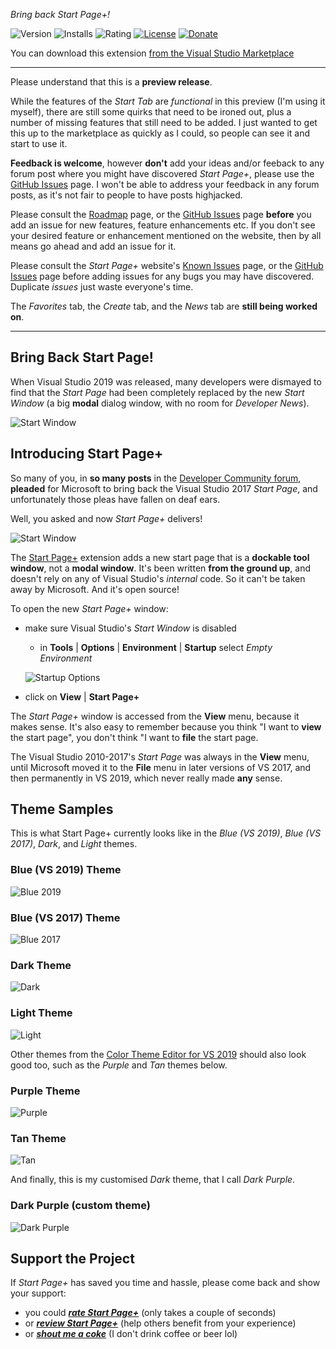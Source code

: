 ﻿*Bring back Start Page+!*

![Version][version-badge-url]
![Installs][installs-badge-url]
![Rating][rating-badge-url]
[![License][license-badge]](https://github.com/luminous-software/start-page-plus/blob/master/LICENSE)
[![Donate][paypal-badge]](https://www.paypal.me/yannduran/5)

[version-badge-url]: http://vsmarketplacebadge.apphb.com/version-short/YannDuran.StartPagePlus.svg?label=version&colorB=7E57C2&style=flat-square
[installs-badge-url]: http://vsmarketplacebadge.apphb.com/installs-short/YannDuran.StartPagePlus.svg?colorB=7E57C2&style=flat-square
[rating-badge-url]: http://vsmarketplacebadge.apphb.com/rating-short/YannDuran.StartPagePlus.svg?colorB=7E57C2&style=flat-square
[license-badge]: https://img.shields.io/badge/license-MIT-7E57C2.svg?style=flat-square
[license-url]: https://github.com/luminous-software/start-page-plus/blob/master/LICENSE
[paypal-badge]: https://img.shields.io/badge/donate-paypal-green.svg?style=flat-square
[paypal-url]: https://www.paypal.me/yannduran/10

You can download this extension [from the Visual Studio Marketplace][marketplace-url]

[marketplace-url]: https://marketplace.visualstudio.com/items?itemName=YannDuran.StartPagePlus

---

Please understand that this is a **preview release**.

While the features of the _Start Tab_ are _functional_ in this preview (I'm using it myself),
there are still some quirks that need to be ironed out, plus a number of missing features that still
need to be added.
I just wanted to get this up to the marketplace as quickly as I could, so people can see it and
start to use it.

**Feedback is welcome**, however **don't** add your ideas and/or feeback to any forum post where you might have
discovered _Start Page+_, please use the [GitHub Issues][github-issues-url] page.
I won't be able to address your feedback in any forum posts, as it's not fair to people to have posts highjacked.

Please consult the [Roadmap][roadmap-url] page, or the [GitHub Issues][github-issues-url] page
**before** you add an issue for new features, feature enhancements etc.
If you don't see your desired feature or enhancement mentioned on the website,
then by all means go ahead and add an issue for it.

Please consult the _Start Page+_ website's [Known Issues][website-url] page,
or the [GitHub Issues][github-issues-url] page before adding issues for any bugs you may have discovered.
Duplicate _issues_ just waste everyone's time.

The _Favorites_ tab, the _Create_ tab, and the _News_ tab are **still being worked on**.

[github-issues-url]: https://github.com/luminous-software/start-page-plus/issues
[website-url]: https://luminous-software.solutions/start-page-plus

---

## Bring Back Start Page!

When Visual Studio 2019 was released, many developers were dismayed to find that the _Start Page_
had been completely replaced by the new _Start Window_ (a big **modal** dialog window, with no room
for _Developer News_).

![Start Window](assets/images/start-window-light.png)

## Introducing Start Page+

So many of you, in **so many posts** in the [Developer Community forum][developer-community-forum-url], **pleaded** for Microsoft to bring back the Visual Studio 2017
_Start Page_, and unfortunately those pleas have fallen on deaf ears.

[developer-community-forum-url]: https://developercommunity.visualstudio.com/search.html?f=&type=question+OR+problem+OR+idea&type=question+OR+problem+OR+idea&c=&redirect=search%2Fsearch&sort=relevance&q=start+page

Well, you asked and now _Start Page+_ delivers!

![Start Window](assets/images/start-page-plus.png)

The [Start Page+][start-page-plus-url] extension adds a new start page that is a **dockable tool window**,
not a **modal window**.
It's been written **from the ground up**, and doesn't rely on any of Visual Studio's *internal* code.
So it can't be taken  away by Microsoft. And it's open source!

To open the new _Start Page+_ window:

- make sure Visual Studio's *Start Window* is disabled
    - in **Tools** | **Options** | **Environment** | **Startup** select _Empty Environment_

    ![Startup Options](assets/images/startup-options.png)

- click on **View** | **Start Page+**

The _Start Page+_ window is accessed from the **View** menu, because it makes sense.
It's also easy to remember because you think "I want to **view** the start page",
you don't think "I want to **file** the start page.

The Visual Studio 2010-2017's _Start Page_ was always in the **View** menu,
until Microsoft moved it to the **File** menu in later versions of VS 2017, and then permanently in VS 2019,
which never really made **any** sense.

[start-page-plus-url]: https://marketplace.visualstudio.com/items?itemName=YannDuran.StartPagePlus
[roadmap-url]: https://luminous-software.solutions/start-page-plus/roadmap
[give-back-start-page-url]: https://developercommunity.visualstudio.com/idea/434456/start-page-please-give-it-back.html

## Theme Samples

This is what Start Page+ currently looks like in the *Blue (VS 2019)*, *Blue (VS 2017)*, *Dark*, and *Light* themes.

### Blue (VS 2019) Theme

![Blue 2019](assets/images/blue-2019.png)

### Blue (VS 2017) Theme

![Blue 2017](assets/images/blue-2017.png)

### Dark Theme

![Dark](assets/images/dark.png)

### Light Theme

![Light](assets/images/light.png)

Other themes from the [Color Theme Editor for VS 2019][color-theme-editor-url] should also look good too,
such as the *Purple* and *Tan* themes below.

[color-theme-editor-url]: https://marketplace.visualstudio.com/items?itemName=VisualStudioPlatformTeam.VisualStudio2019ColorThemeEditor

### Purple Theme

![Purple](assets/images/purple.png)

### Tan Theme

![Tan](assets/images/tan.png)

And finally, this is my customised *Dark* theme, that I call *Dark Purple*.

### Dark Purple (custom theme)

![Dark Purple](assets/images/dark-purple.png)

## Support the Project

If *Start Page+* has saved you time and hassle, please come back and show your support:

  - you could [***rate *Start Page+****][rate-or-review-url] (only takes a couple of seconds)
  - or [***review *Start Page+****][rate-or-review-url] (help others benefit from your experience)
  - or [***shout me a coke***](https://www.paypal.me/yannduran/5) (I don't drink coffee or beer lol)

[rate-or-review-url]: https://marketplace.visualstudio.com/items?itemName=YannDuran.StartPagePlus#review-details